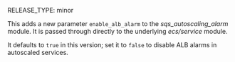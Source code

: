 RELEASE_TYPE: minor

This adds a new parameter `enable_alb_alarm` to the *sqs_autoscaling_alarm* module.
It is passed through directly to the underlying *ecs/service* module.

It defaults to `true` in this version; set it to `false` to disable ALB alarms in autoscaled services.

